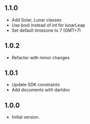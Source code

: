 ## 1.1.0
- Add Solar, Lunar classes
- Use bool instead of int for lunarLeap
- Set default timezone to 7 (GMT+7)

## 1.0.2
- Refactor with minor changes

## 1.0.1
- Update SDK constraints
- Add documents with dartdoc

## 1.0.0
- Initial version.